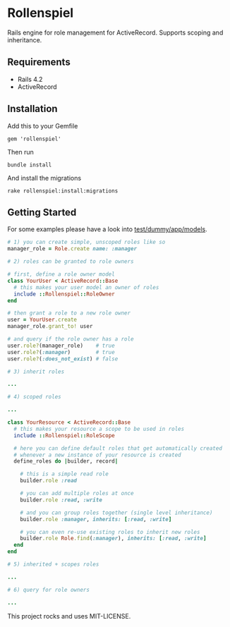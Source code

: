 # Rollenspiel

Rails engine for role management for ActiveRecord. Supports scoping and inheritance.

## Requirements

  * Rails 4.2
  * ActiveRecord

## Installation

Add this to your Gemfile

    gem 'rollenspiel'

Then run

    bundle install

And install the migrations

    rake rollenspiel:install:migrations

## Getting Started

For some examples please have a look into [test/dummy/app/models](test/dummy/app/models).

```ruby
# 1) you can create simple, unscoped roles like so
manager_role = Role.create name: :manager

# 2) roles can be granted to role owners

# first, define a role owner model
class YourUser < ActiveRecord::Base
  # this makes your user model an owner of roles
  include ::Rollenspiel::RoleOwner
end

# then grant a role to a new role owner
user = YourUser.create
manager_role.grant_to! user

# and query if the role owner has a role
user.role?(manager_role)    # true
user.role?(:manager)        # true
user.role?(:does_not_exist) # false

# 3) inherit roles

...

# 4) scoped roles

...

class YourResource < ActiveRecord::Base
  # this makes your resource a scope to be used in roles
  include ::Rollenspiel::RoleScope

  # here you can define default roles that get automatically created
  # whenever a new instance of your resource is created
  define_roles do |builder, record|

    # this is a simple read role
    builder.role :read

    # you can add multiple roles at once
    builder.role :read, :write

    # and you can group roles together (single level inheritance)
    builder.role :manager, inherits: [:read, :write]

    # you can even re-use existing roles to inherit new roles
    builder.role Role.find(:manager), inherits: [:read, :write]
  end
end

# 5) inherited + scopes roles

...

# 6) query for role owners

...
```


This project rocks and uses MIT-LICENSE.
